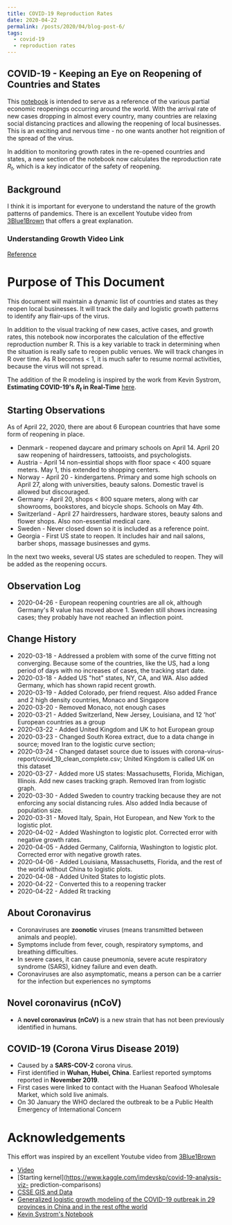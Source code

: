 ```yaml
---
title: COVID-19 Reproduction Rates
date: 2020-04-22
permalink: /posts/2020/04/blog-post-6/
tags:
  - covid-19
  - reproduction rates
---
```


## COVID-19 - Keeping an Eye on Reopening of Countries and States


This [notebook](https://nbviewer.jupyter.org/gist/ahlusar1989/c97b9f49f6c81488d9167ceb745992c2/r_smoothed.ipynb) is intended to serve as a reference of the various partial economic
reopenings occurring around the world. With the arrival rate of new cases
dropping in almost every country, many countries are relaxing social distancing
practices and allowing the reopening of local businesses. This is an exciting
and nervous time - no one wants another hot reignition of the spread of the
virus.

In addition to monitoring growth rates in the re-opened countries and states, a
new section of the notebook now calculates the reproduction rate $R_t$, which is
a key indicator of the safety of reopening.


## Background

I think it is important for everyone to understand the nature of the growth
patterns of pandemics. There is an excellent Youtube video from
[3Blue1Brown](https://www.youtube.com/channel/UCYO_jab_esuFRV4b17AJtAw) that
offers a great explanation.

### Understanding Growth Video Link 

[Reference](https://www.youtube.com/watch?v=Kas0tIxDvrg&t=35s)

# Purpose of This Document

This document will maintain a dynamic list of countries and states as they
reopen local businesses. It will track the daily and logistic growth patterns to
identify any flair-ups of the virus.

In addition to the visual tracking of new cases, active cases, and growth rates,
this notebook now incorporates the calculation of the effective reproduction
number R. This is a key variable to track in determining when the situation is
really safe to reopen public venues. We will track changes in R over time. As R
becomes < 1, it is much safer to resume normal activities, because the virus
will not spread.

The addition of the R modeling is inspired by the work from Kevin Systrom,
**Estimating COVID-19's $R_t$ in Real-Time** [here](https://github.com/k-sys/covid-19/blob/master/Realtime%20R0.ipynb).


## Starting Observations

As of April 22, 2020, there are about 6 European countries that have some form
of reopening in place.
* Denmark - reopened daycare and primary schools on April 14. April 20 saw
reopening of hairdressers, tattooists, and psychologists.
* Austria - April 14 non-essintial shops with floor space < 400 square meters.
May 1, this extended to shopping centers.
* Norway - April 20 - kindergartens. Primary and some high schools on April 27,
along with universities, beauty salons. Domestic travel is allowed but
discouraged.
* Germany - April 20, shops < 800 square meters, along with car showrooms,
bookstores, and bicycle shops. Schools on May 4th.
* Switzerland - April 27 hairdressers, hardware stores, beauty salons and flower
shops.  Also non-essential medical care.
* Sweden - Never closed down so it is included as a reference point.
* Georgia - First US state to reopen. It includes hair and nail salons, barber
shops, massage businesses and gyms.

In the next two weeks, several US states are scheduled to reopen. They will be
added as the reopening occurs.

## Observation Log

* 2020-04-26 - European reopening countries are all ok, although Germany's R
value has moved above 1. Sweden still shows increasing cases; they probably have
not reached an inflection point.

## Change History

* 2020-03-18 - Addressed a problem with some of the curve fitting not
converging. Because some of the countries, like the US, had a long period of
days with no increases of cases, the tracking start date.
* 2020-03-18 - Added US "hot" states, NY, CA, and WA. Also added Germany, which
has shown rapid recent growth.
* 2020-03-19 - Added Colorado, per friend request. Also added France and 2 high
density countries, Monaco and Singapore
* 2020-03-20 - Removed Monaco, not enough cases
* 2020-03-21 - Added Switzerland, New Jersey, Louisiana, and 12 'hot' European
countries as a group
* 2020-03-22 - Added United Kingdom and UK to hot European group
* 2020-03-23 - Changed South Korea extract, due to a data change in source;
moved Iran to the logistic curve section;
* 2020-03-24 - Changed dataset source due to issues with corona-virus-
report/covid_19_clean_complete.csv; United Kingdom is called UK on this dataset
* 2020-03-27 - Added more US states: Massachusetts, Florida, Michigan, Illinois.
Add new cases tracking graph. Removed Iran from logistic graph.
* 2020-03-30 - Added Sweden to country tracking because they are not enforcing
any social distancing rules. Also added India because of population size.
* 2020-03-31 - Moved Italy, Spain, Hot European, and New York to the logistic
plot.
* 2020-04-02 - Added Washington to logistic plot. Corrected error with negative
growth rates.
* 2020-04-05 - Added Germany, California, Washington to logistic plot. Corrected
error with negative growth rates.
* 2020-04-06 - Added Louisiana, Massachusetts, Florida, and the rest of the
world without China to logistic plots.
* 2020-04-08 - Added United States to logistic plots.
* 2020-04-22 - Converted this to a reopening tracker
* 2020-04-22 - Added Rt tracking

## About Coronavirus

* Coronaviruses are **zoonotic** viruses (means transmitted between animals and
people).
* Symptoms include from fever, cough, respiratory symptoms, and breathing
difficulties.
* In severe cases, it can cause pneumonia, severe acute respiratory syndrome
(SARS), kidney failure and even death.
* Coronaviruses are also asymptomatic, means a person can be a carrier for the
infection but experiences no symptoms

## Novel coronavirus (nCoV)
* A **novel coronavirus (nCoV)** is a new strain that has not been previously
identified in humans.

## COVID-19 (Corona Virus Disease 2019)
* Caused by a **SARS-COV-2** corona virus.
* First identified in **Wuhan, Hubei, China**. Earliest reported symptoms
reported in **November 2019**.
* First cases were linked to contact with the Huanan Seafood Wholesale Market,
which sold live animals.
* On 30 January the WHO declared the outbreak to be a Public Health Emergency of
International Concern

# Acknowledgements

This effort was inspired by an excellent Youtube video from
[3Blue1Brown](https://www.youtube.com/channel/UCYO_jab_esuFRV4b17AJtAw)

* [Video](https://www.youtube.com/watch?v=Kas0tIxDvrg&t=35s)
* [Starting kernel](https://www.kaggle.com/imdevskp/covid-19-analysis-viz-
prediction-comparisons)
* [CSSE GIS and Data](https://github.com/CSSEGISandData/COVID-19)
* [Generalized logistic growth modeling of the COVID-19 outbreak in 29 provinces in China and in the rest ofthe world](https://arxiv.org/ftp/arxiv/papers/2003/2003.05681.pdf)
* [Kevin Systrom's Notebook](https://github.com/k-sys/covid-19/blob/master/Realtime%20R0.ipynb)


